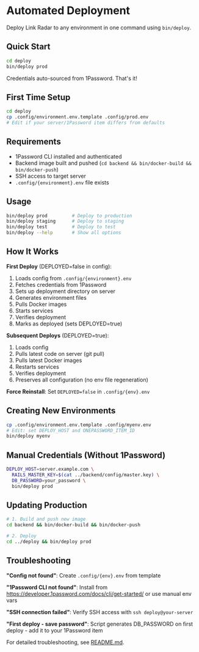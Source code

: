 # Automated Deployment

Deploy Link Radar to any environment in one command using `bin/deploy`.

## Quick Start

```bash
cd deploy
bin/deploy prod
```

Credentials auto-sourced from 1Password. That's it!

## First Time Setup

```bash
cd deploy
cp .config/environment.env.template .config/prod.env
# Edit if your server/1Password item differs from defaults
```

## Requirements

- 1Password CLI installed and authenticated
- Backend image built and pushed (`cd backend && bin/docker-build && bin/docker-push`)
- SSH access to target server
- `.config/{environment}.env` file exists

## Usage

```bash
bin/deploy prod         # Deploy to production
bin/deploy staging      # Deploy to staging
bin/deploy test         # Deploy to test
bin/deploy --help       # Show all options
```

## How It Works

**First Deploy** (DEPLOYED=false in config):
1. Loads config from `.config/{environment}.env`
2. Fetches credentials from 1Password
3. Sets up deployment directory on server
4. Generates environment files
5. Pulls Docker images
6. Starts services
7. Verifies deployment
8. Marks as deployed (sets DEPLOYED=true)

**Subsequent Deploys** (DEPLOYED=true):
1. Loads config
2. Pulls latest code on server (git pull)
3. Pulls latest Docker images
4. Restarts services
5. Verifies deployment
6. Preserves all configuration (no env file regeneration)

**Force Reinstall**: Set `DEPLOYED=false` in `.config/{env}.env`

## Creating New Environments

```bash
cp .config/environment.env.template .config/myenv.env
# Edit: set DEPLOY_HOST and ONEPASSWORD_ITEM_ID
bin/deploy myenv
```

## Manual Credentials (Without 1Password)

```bash
DEPLOY_HOST=server.example.com \
  RAILS_MASTER_KEY=$(cat ../backend/config/master.key) \
  DB_PASSWORD=your_password \
  bin/deploy prod
```

## Updating Production

```bash
# 1. Build and push new image
cd backend && bin/docker-build && bin/docker-push

# 2. Deploy
cd ../deploy && bin/deploy prod
```

## Troubleshooting

**"Config not found"**: Create `.config/{env}.env` from template

**"1Password CLI not found"**: Install from https://developer.1password.com/docs/cli/get-started/ or use manual env vars

**"SSH connection failed"**: Verify SSH access with `ssh deploy@your-server`

**"First deploy - save password"**: Script generates DB_PASSWORD on first deploy - add it to your 1Password item

For detailed troubleshooting, see [README.md](./README.md).
